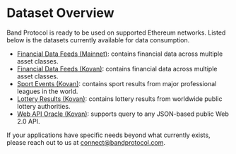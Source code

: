 # Dataset Overview

Band Protocol is ready to be used on supported Ethereum networks. Listed below is the datasets currently available for data consumption.

- [Financial Data Feeds (Mainnet)](financial-mainnet.md): contains financial data across multiple asset classes.
- [Financial Data Feeds (Kovan)](financial-kovan.md): contains financial data across multiple asset classes.
- [Sport Events (Kovan)](sport-kovan.md): contains sport results from major professional leagues in the world.
- [Lottery Results (Kovan)](lottery-kovan.md): contains lottery results from worldwide public lottery authorities.
- [Web API Oracle (Kovan)](web-oracle.md): supports query to any JSON-based public Web 2.0 API.

If your applications have specific needs beyond what currently exists, please reach out to us at [connect@bandprotocol.com](mailto:connect@bandprotocol.com).
